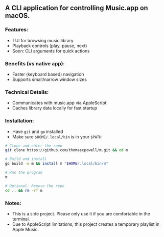 ## A CLI application for controlling Music.app on macOS. 

### Features:
- TUI for browsing music library
- Playback controls (play, pause, next)
- Soon: CLI arguments for quick actions

### Benefits (vs native app):
- Faster (keyboard based) navigation
- Supports small/narrow window sizes

### Technical Details:
- Communicates with music.app via AppleScript
- Caches library data locally for fast startup

### Installation:
- Have `git` and `go` installed
- Make sure `$HOME/.local/bin` is in your `$PATH`
```zsh
# Clone and enter the repo
git clone https://github.com/thomascpowell/m.git && cd m

# Build and install
go build -o m && install m "$HOME/.local/bin/m"

# Run the program
m

# Optional: Remove the repo
cd .. && rm -rf m
```

### Notes:
- This is a side project. Please only use it if you are comfortable in the terminal.
- Due to AppleScript limitations, this project creates a temporary playlist in Apple Music.

